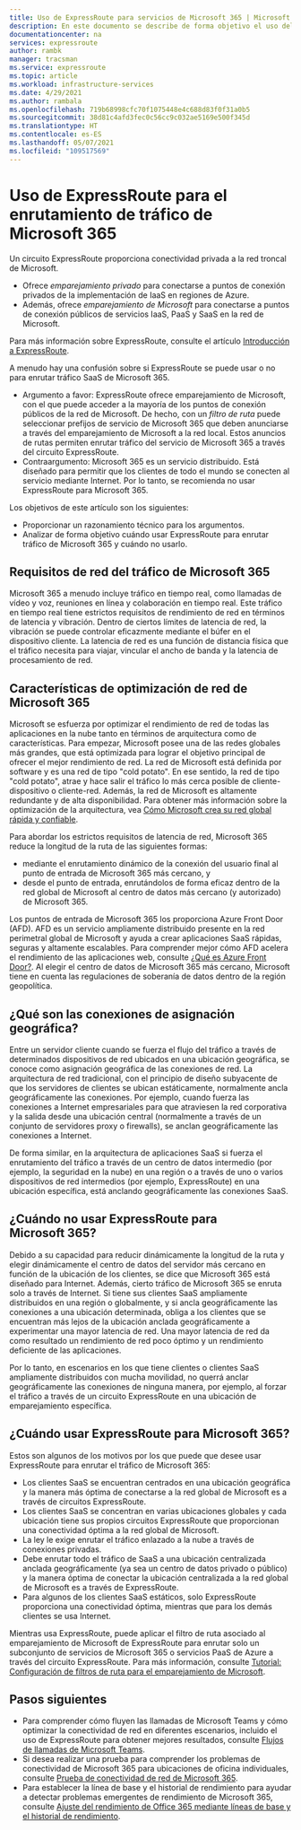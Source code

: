 ```yaml
---
title: Uso de ExpressRoute para servicios de Microsoft 365 | Microsoft Docs
description: En este documento se describe de forma objetivo el uso del circuito ExpressRoute para servicios SaaS de Microsoft 365.
documentationcenter: na
services: expressroute
author: rambk
manager: tracsman
ms.service: expressroute
ms.topic: article
ms.workload: infrastructure-services
ms.date: 4/29/2021
ms.author: rambala
ms.openlocfilehash: 719b68998cfc70f1075448e4c688d83f0f31a0b5
ms.sourcegitcommit: 38d81c4afd3fec0c56cc9c032ae5169e500f345d
ms.translationtype: HT
ms.contentlocale: es-ES
ms.lasthandoff: 05/07/2021
ms.locfileid: "109517569"
---
```

# <a name="using-expressroute-for-routing-microsoft-365-traffic"></a>Uso de ExpressRoute para el enrutamiento de tráfico de Microsoft 365

Un circuito ExpressRoute proporciona conectividad privada a la red troncal de Microsoft. 
* Ofrece *emparejamiento privado* para conectarse a puntos de conexión privados de la implementación de IaaS en regiones de Azure. 
* Además, ofrece *emparejamiento de Microsoft* para conectarse a puntos de conexión públicos de servicios IaaS, PaaS y SaaS en la red de Microsoft. 

Para más información sobre ExpressRoute, consulte el artículo [Introducción a ExpressRoute][ExR-Intro].


A menudo hay una confusión sobre si ExpressRoute se puede usar o no para enrutar tráfico SaaS de Microsoft 365. 

* Argumento a favor: ExpressRoute ofrece emparejamiento de Microsoft, con el que puede acceder a la mayoría de los puntos de conexión públicos de la red de Microsoft. De hecho, con un *filtro de ruta* puede seleccionar prefijos de servicio de Microsoft 365 que deben anunciarse a través del emparejamiento de Microsoft a la red local. Estos anuncios de rutas permiten enrutar tráfico del servicio de Microsoft 365 a través del circuito ExpressRoute. 
* Contraargumento: Microsoft 365 es un servicio distribuido. Está diseñado para permitir que los clientes de todo el mundo se conecten al servicio mediante Internet. Por lo tanto, se recomienda no usar ExpressRoute para Microsoft 365.

Los objetivos de este artículo son los siguientes: 
* Proporcionar un razonamiento técnico para los argumentos. 
* Analizar de forma objetivo cuándo usar ExpressRoute para enrutar tráfico de Microsoft 365 y cuándo no usarlo.

## <a name="network-requirements-of-microsoft-365-traffic"></a>Requisitos de red del tráfico de Microsoft 365
Microsoft 365 a menudo incluye tráfico en tiempo real, como llamadas de vídeo y voz, reuniones en línea y colaboración en tiempo real. Este tráfico en tiempo real tiene estrictos requisitos de rendimiento de red en términos de latencia y vibración. Dentro de ciertos límites de latencia de red, la vibración se puede controlar eficazmente mediante el búfer en el dispositivo cliente. La latencia de red es una función de distancia física que el tráfico necesita para viajar, vincular el ancho de banda y la latencia de procesamiento de red. 

## <a name="network-optimization-features-of-microsoft-365"></a>Características de optimización de red de Microsoft 365 

Microsoft se esfuerza por optimizar el rendimiento de red de todas las aplicaciones en la nube tanto en términos de arquitectura como de características. Para empezar, Microsoft posee una de las redes globales más grandes, que está optimizada para lograr el objetivo principal de ofrecer el mejor rendimiento de red. La red de Microsoft está definida por software y es una red de tipo "cold potato". En ese sentido, la red de tipo "cold potato", atrae y hace salir el tráfico lo más cerca posible de cliente-dispositivo o cliente-red. Además, la red de Microsoft es altamente redundante y de alta disponibilidad. Para obtener más información sobre la optimización de la arquitectura, vea [Cómo Microsoft crea su red global rápida y confiable][MGN].

Para abordar los estrictos requisitos de latencia de red, Microsoft 365 reduce la longitud de la ruta de las siguientes formas:
* mediante el enrutamiento dinámico de la conexión del usuario final al punto de entrada de Microsoft 365 más cercano, y 
* desde el punto de entrada, enrutándolos de forma eficaz dentro de la red global de Microsoft al centro de datos más cercano (y autorizado) de Microsoft 365.

Los puntos de entrada de Microsoft 365 los proporciona Azure Front Door (AFD). AFD es un servicio ampliamente distribuido presente en la red perimetral global de Microsoft y ayuda a crear aplicaciones SaaS rápidas, seguras y altamente escalables. Para comprender mejor cómo AFD acelera el rendimiento de las aplicaciones web, consulte [¿Qué es Azure Front Door?][AFD]. Al elegir el centro de datos de Microsoft 365 más cercano, Microsoft tiene en cuenta las regulaciones de soberanía de datos dentro de la región geopolítica.

## <a name="what-is-geo-pinning-connections"></a>¿Qué son las conexiones de asignación geográfica?

Entre un servidor cliente cuando se fuerza el flujo del tráfico a través de determinados dispositivos de red ubicados en una ubicación geográfica, se conoce como asignación geográfica de las conexiones de red. La arquitectura de red tradicional, con el principio de diseño subyacente de que los servidores de clientes se ubican estáticamente, normalmente ancla geográficamente las conexiones.
Por ejemplo, cuando fuerza las conexiones a Internet empresariales para que atraviesen la red corporativa y la salida desde una ubicación central (normalmente a través de un conjunto de servidores proxy o firewalls), se anclan geográficamente las conexiones a Internet.  

De forma similar, en la arquitectura de aplicaciones SaaS si fuerza el enrutamiento del tráfico a través de un centro de datos intermedio (por ejemplo, la seguridad en la nube) en una región o a través de uno o varios dispositivos de red intermedios (por ejemplo, ExpressRoute) en una ubicación específica, está anclando geográficamente las conexiones SaaS.

## <a name="when-not-to-use-expressroute-for-microsoft-365"></a>¿Cuándo no usar ExpressRoute para Microsoft 365?

Debido a su capacidad para reducir dinámicamente la longitud de la ruta y elegir dinámicamente el centro de datos del servidor más cercano en función de la ubicación de los clientes, se dice que Microsoft 365 está diseñado para Internet. Además, cierto tráfico de Microsoft 365 se enruta solo a través de Internet.
Si tiene sus clientes SaaS ampliamente distribuidos en una región o globalmente, y si ancla geográficamente las conexiones a una ubicación determinada, obliga a los clientes que se encuentran más lejos de la ubicación anclada geográficamente a experimentar una mayor latencia de red. Una mayor latencia de red da como resultado un rendimiento de red poco óptimo y un rendimiento deficiente de las aplicaciones.

Por lo tanto, en escenarios en los que tiene clientes o clientes SaaS ampliamente distribuidos con mucha movilidad, no querrá anclar geográficamente las conexiones de ninguna manera, por ejemplo, al forzar el tráfico a través de un circuito ExpressRoute en una ubicación de emparejamiento específica.


## <a name="when-to-use-expressroute-for-microsoft-365"></a>¿Cuándo usar ExpressRoute para Microsoft 365?

Estos son algunos de los motivos por los que puede que desee usar ExpressRoute para enrutar el tráfico de Microsoft 365:
* Los clientes SaaS se encuentran centrados en una ubicación geográfica y la manera más óptima de conectarse a la red global de Microsoft es a través de circuitos ExpressRoute.
* Los clientes SaaS se concentran en varias ubicaciones globales y cada ubicación tiene sus propios circuitos ExpressRoute que proporcionan una conectividad óptima a la red global de Microsoft.
* La ley le exige enrutar el tráfico enlazado a la nube a través de conexiones privadas.
* Debe enrutar todo el tráfico de SaaS a una ubicación centralizada anclada geográficamente (ya sea un centro de datos privado o público) y la manera óptima de conectar la ubicación centralizada a la red global de Microsoft es a través de ExpressRoute.
* Para algunos de los clientes SaaS estáticos, solo ExpressRoute proporciona una conectividad óptima, mientras que para los demás clientes se usa Internet.

Mientras usa ExpressRoute, puede aplicar el filtro de ruta asociado al emparejamiento de Microsoft de ExpressRoute para enrutar solo un subconjunto de servicios de Microsoft 365 o servicios PaaS de Azure a través del circuito ExpressRoute. Para más información, consulte [Tutorial: Configuración de filtros de ruta para el emparejamiento de Microsoft][ExRRF].

## <a name="next-steps"></a>Pasos siguientes

* Para comprender cómo fluyen las llamadas de Microsoft Teams y cómo optimizar la conectividad de red en diferentes escenarios, incluido el uso de ExpressRoute para obtener mejores resultados, consulte [Flujos de llamadas de Microsoft Teams][Teams].
* Si desea realizar una prueba para comprender los problemas de conectividad de Microsoft 365 para ubicaciones de oficina individuales, consulte [Prueba de conectividad de red de Microsoft 365][Microsoft 365-Test].
* Para establecer la línea de base y el historial de rendimiento para ayudar a detectar problemas emergentes de rendimiento de Microsoft 365, consulte [Ajuste del rendimiento de Office 365 mediante líneas de base y el historial de rendimiento][Microsoft 365perf].

<!--Link References-->
[ExR-Intro]: https://docs.microsoft.com/azure/expressroute/expressroute-introduction 
[CreatePeering]: https://docs.microsoft.com/azure/expressroute/expressroute-howto-routing-portal-resource-manager
[MGN]: https://azure.microsoft.com/blog/how-microsoft-builds-its-fast-and-reliable-global-network/
[AFD]: https://docs.microsoft.com/azure/frontdoor/front-door-overview
[ExRRF]: https://docs.microsoft.com/azure/expressroute/how-to-routefilter-portal
[Teams]: https://docs.microsoft.com/microsoftteams/microsoft-teams-online-call-flows
[Microsoft 365-Test]: https://connectivity.office.com/
[Microsoft 365perf]: /microsoft-365/enterprise/performance-tuning-using-baselines-and-history
